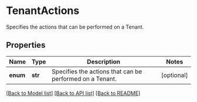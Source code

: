 # TenantActions

Specifies the actions that can be performed on a Tenant.

## Properties
Name | Type | Description | Notes
------------ | ------------- | ------------- | -------------
**enum** | **str** | Specifies the actions that can be performed on a Tenant. | [optional] 

[[Back to Model list]](../README.md#documentation-for-models) [[Back to API list]](../README.md#documentation-for-api-endpoints) [[Back to README]](../README.md)


